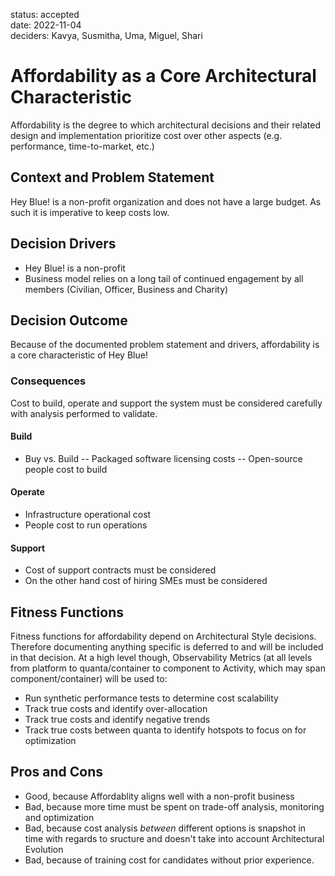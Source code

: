 status: accepted  
date: 2022-11-04  
deciders: Kavya, Susmitha, Uma, Miguel, Shari

# Affordability as a Core Architectural Characteristic

Affordability is the degree to which architectural decisions and their related design and implementation prioritize cost over other aspects (e.g. performance, time-to-market, etc.)

## Context and Problem Statement

Hey Blue! is a non-profit organization and does not have a large budget. As such it is imperative to keep costs low.

## Decision Drivers

- Hey Blue! is a non-profit
- Business model relies on a long tail of continued engagement by all members (Civilian, Officer, Business and Charity)

## Decision Outcome

Because of the documented problem statement and drivers, affordability is a core characteristic of Hey Blue!

### Consequences

Cost to build, operate and support the system must be considered carefully with analysis performed to validate.

#### Build

- Buy vs. Build
  -- Packaged software licensing costs
  -- Open-source people cost to build

#### Operate

- Infrastructure operational cost
- People cost to run operations

#### Support

- Cost of support contracts must be considered
- On the other hand cost of hiring SMEs must be considered

## Fitness Functions

Fitness functions for affordability depend on Architectural Style decisions. Therefore documenting anything specific is deferred to and will be included in that decision. At a high level though, Observability Metrics (at all levels from platform to quanta/container to component to Activity, which may span component/container) will be used to:

- Run synthetic performance tests to determine cost scalability
- Track true costs and identify over-allocation
- Track true costs and identify negative trends
- Track true costs between quanta to identify hotspots to focus on for optimization

## Pros and Cons

- Good, because Affordablity aligns well with a non-profit business
- Bad, because more time must be spent on trade-off analysis, monitoring and optimization
- Bad, because cost analysis _between_ different options is snapshot in time with regards to sructure and doesn't take into account Architectural Evolution
- Bad, because of training cost for candidates without prior experience.
